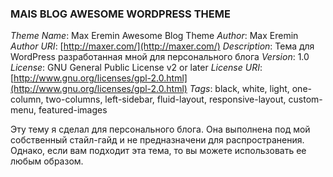 ### MAIS BLOG AWESOME WORDPRESS THEME

*Theme Name*: Max Eremin Awesome Blog Theme
*Author*: Max Eremin
*Author URI*: [http://maxer.com/](http://maxer.com/)
*Description*: Тема для WordPress разработанная мной для персонального блога
*Version*: 1.0
*License*: GNU General Public License v2 or later
*License URI*: [http://www.gnu.org/licenses/gpl-2.0.html](http://www.gnu.org/licenses/gpl-2.0.html)
*Tags*: black, white, light, one-column, two-columns, left-sidebar, fluid-layout, responsive-layout, custom-menu, featured-images
 
Эту тему я сделал для персонального блога. Она выполнена под мой собственный стайл-гайд и не предназначени
для распространения. Однако, если вам подходит эта тема, то вы можете использовать ее любым образом.